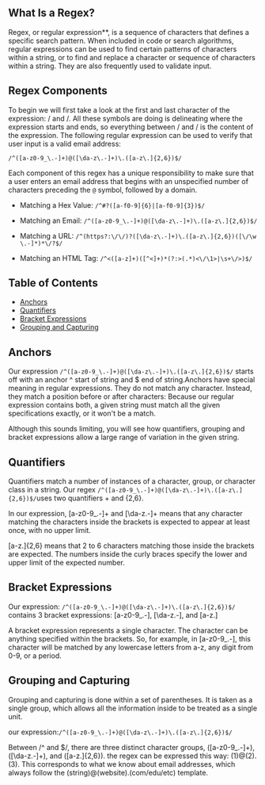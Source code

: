 
## What Is a Regex?

Regex, or regular expression**, is a sequence of characters that defines a specific search pattern. When included in code or search algorithms, regular expressions can be used to find certain patterns of characters within a string, or to find and replace a character or sequence of characters within a string. They are also frequently used to validate input. 

## Regex Components

To begin we will first take a look at the first and last character of the expression: / and /. All these symbols are doing is delineating where the expression starts and ends, so everything between / and / is the content of the expression. The following regular expression can be used to verify that user input is a valid email address:

`/^([a-z0-9_\.-]+)@([\da-z\.-]+)\.([a-z\.]{2,6})$/`

Each component of this regex has a unique responsibility to make sure that a user enters an email address that begins with an unspecified number of characters preceding the `@` symbol, followed by a domain.

* Matching a Hex Value: `/^#?([a-f0-9]{6}|[a-f0-9]{3})$/`

* Matching an Email: `/^([a-z0-9_\.-]+)@([\da-z\.-]+)\.([a-z\.]{2,6})$/`

* Matching a URL: `/^(https?:\/\/)?([\da-z\.-]+)\.([a-z\.]{2,6})([\/\w \.-]*)*\/?$/`

* Matching an HTML Tag: `/^<([a-z]+)([^<]+)*(?:>(.*)<\/\1>|\s+\/>)$/`

## Table of Contents

- [Anchors](#anchors)
- [Quantifiers](#quantifiers)
- [Bracket Expressions](#bracket-expressions)
- [Grouping and Capturing](#grouping-and-capturing)


## Anchors

Our expression `/^([a-z0-9_\.-]+)@([\da-z\.-]+)\.([a-z\.]{2,6})$/` starts off with an anchor ^ start of string and $ end of string.Anchors have special meaning in regular expressions. They do not match any character. Instead, they match a position before or after characters: Because our regular expression contains both, a given string must match all the given specifications exactly, or it won't be a match.

Although this sounds limiting, you will see how quantifiers, grouping and bracket expressions allow a large range of variation in the given string.

## Quantifiers

Quantifiers match a number of instances of a character, group, or character class in a string.
Our regex `/^([a-z0-9_\.-]+)@([\da-z\.-]+)\.([a-z\.]{2,6})$/`uses two quantifiers + and {2,6}.

In our expression, [a-z0-9_.-]+ and [\da-z.-]+ means that any character matching the characters inside the brackets is expected to appear at least once, with no upper limit.

[a-z\.]{2,6} means that 2 to 6 characters matching those inside the brackets are expected. The numbers inside the curly braces specify the lower and upper limit of the expected number.

## Bracket Expressions

Our expression: `/^([a-z0-9_\.-]+)@([\da-z\.-]+)\.([a-z\.]{2,6})$/`
contains 3 bracket expressions: [a-z0-9_.-], [\da-z.-], and [a-z.]

A bracket expression represents a single character. The character can be anything specified within the brackets. So, for example, in [a-z0-9_.-], this character will be matched by any lowercase letters from a-z, any digit from 0-9, or a period.

## Grouping and Capturing
Grouping and capturing is done within a set of parentheses. It is taken as a single group, which allows all the information inside to be treated as a single unit.

our expression:`/^([a-z0-9_\.-]+)@([\da-z\.-]+)\.([a-z\.]{2,6})$/`

Between /^ and $/, there are three distinct character groups, ([a-z0-9_.-]+), ([\da-z.-]+), and ([a-z.]{2,6}).
the regex can be expressed this way: (1)@(2).(3). This corresponds to what we know about email addresses, which always follow the (string)@(website).(com/edu/etc) template.
